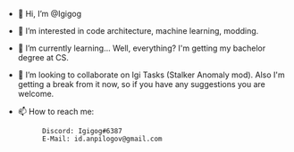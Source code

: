 - 👋 Hi, I’m @Igigog
- 👀 I’m interested in code architecture, machine learning, modding.
- 🌱 I’m currently learning... Well, everything? I'm getting my bachelor degree at CS.
- 💞️ I’m looking to collaborate on Igi Tasks (Stalker Anomaly mod). Also I'm getting a break from it now, so if you have any suggestions you are welcome.
- 📫 How to reach me: 

            Discord: Igigog#6387
            E-Mail: id.anpilogov@gmail.com

<!---
Igigog/Igigog is a ✨ special ✨ repository because its `README.md` (this file) appears on your GitHub profile.
You can click the Preview link to take a look at your changes.
--->
